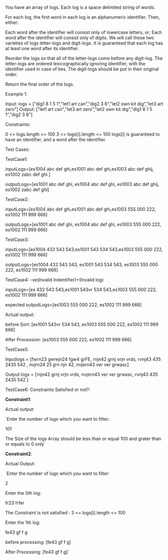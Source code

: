 You have an array of logs. Each log is a space delimited string of words.

For each log, the first word in each log is an alphanumeric identifier. Then, either:

Each word after the identifier will consist only of lowercase letters, or;
Each word after the identifier will consist only of digits.
We will call these two varieties of logs letter-logs and digit-logs. It is guaranteed that each log has at least one word after its identifier.

Reorder the logs so that all of the letter-logs come before any digit-log. The letter-logs are ordered lexicographically ignoring identifier, with the identifier used in case of ties. The digit-logs should be put in their original order.

Return the final order of the logs.



Example 1:

Input: logs = ["dig1 8 1 5 1","let1 art can","dig2 3 6","let2 own kit dig","let3 art zero"]
Output: ["let1 art can","let3 art zero","let2 own kit dig","dig1 8 1 5 1","dig2 3 6"]


Constraints:

0 <= logs.length <= 100
3 <= logs[i].length <= 100
logs[i] is guaranteed to have an identifier, and a word after the identifier.

Test Cases:

TestCase1:

inputLogs=[es1004 abc def ghi,es1001 abc def ghi,es1003 abc def ghij, es1002 zabc def ghi  ]

outputLogs=[es1001 abc def ghi, es1004 abc def ghi, es1003 abc def ghij, es1002 zabc def ghi]

TestCase2:

inputLogs=[es1004 abc def ghi,es1001 abc def ghi,es1003 555 000 222, es1002 111 999 666]

outputLogs=[es1001 abc def ghi, es1004 abc def ghi, es1003 555 000 222, es1002 111 999 666]

TestCase3:

inputLogs=[es1004 432 543 543,es1001 543 534 543,es1003 555 000 222, es1002 111 999 666]

outputLogs=[es1004 432 543 543, es1001 543 534 543, es1003 555 000 222, es1002 111 999 666]

TestCase4: -ve(Invalid Indentifier)+(Invalid log)

inputLogs=[es 432 543 543,es1001 543vr 534 543,es1003 555 000 222, es1002 111 999 666]

expected outputLogs=[es1003 555 000 222, es1002 111 999 666]

Actual output:

before Sort: [es1001 543vr 534 543, es1003 555 000 222, es1002 111 999 666]

After Procession: [es1003 555 000 222, es1002 111 999 666]

TestCase5:

Inputlogs = [fwrn23 gwrejn24 fgw4 grFE, rnjn42 grnj vrjn vrds, rvnj43 435 2435 542 , nvjrn24 25 jjrn njn 42, nvjern43 ver
 ver grwasc]
 
Output logs = [rnjn42 grnj vrjn vrds, nvjern43 ver ver grwasc, rvnj43 435 2435 542 ]

TestCase6:
Constraints Satisfied or not?:

**Constraint1**:

Actual output:

`Enter the number of logs which you want to filter:

101

The Size of the logs Array should be less than or equal 100 and grater than or equals to 0 only`

**Constraint2**:

Actual Output:

`Enter the number of logs which you want to filter:

2

Enter the 0th log:

fr23 frfer

The Constraint is not satisfied :  3 <= logs[i].length <= 100

Enter the 1th log:

fe43 gf f g

before processing: [fe43 gf f g]

After Processing: [fe43 gf f g]`
